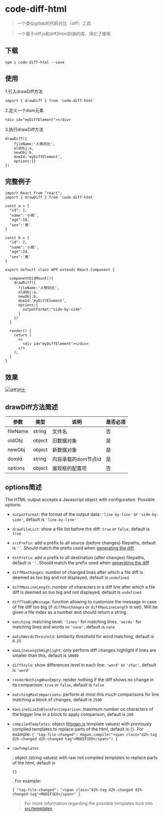 # code-diff-html

> 一个类似gitlab的代码对比（diff）工具

> 一个基于diff.js和diff2html封装的库，简化了使用


## 下载

```
npm i code-diff-html --save
```



## 使用

1.引入drawDiff方法

```
import { drawDiff } from 'code-diff-html'
```



2.定义一个dom元素

```
<div id="myDiffElement"></div>
```



3.执行drawDiff方法

```
drawDiff({
	fileName:'人物对比',
	oldObj:a,
	newObj:b,
	domId:'myDiffElement',
	options:{}
})
```



## 完整例子

```
import React from "react";
import { drawDiff } from 'code-diff-html'

const a = {
  "id": 1,
  "name":'小明',
  "age":18,
  "sex":'男'
}

const b = {
  "id": 2,
  "name":'小刚',
  "age":24,
  "sex":'男'
}
 
export default class APP extends React.Component {
  
  componentDidMount(){
    drawDiff({
      fileName:'人物对比',
      oldObj:a,
      newObj:b,
      domId:'myDiffElement',
      options:{
      	outputFormat:"side-by-side"
      }
    })
  }

  render() {
    return (
      <>
        <div id="myDiffElement"></div>
      </>
    );
  }
}

```


## 效果
![diff对比](https://cdn.nlark.com/yuque/0/2022/jpeg/23042866/1646913085316-6ce977f7-0a79-4c34-8272-b14b1ab6c84e.jpeg)



## drawDiff方法简述



| 参数     | 类型   | 说明                | 是否必须 |
| -------- | ------ | ------------------- | -------- |
| fileName | string | 文件名              | 否       |
| oldObj   | object | 旧数据对象          | 是       |
| newObj   | object | 新数据对象          | 是       |
| domId    | string | 内容承载的dom节点id | 是       |
| options  | object | 展现框的配置项      | 否       |



## options简述

The HTML output accepts a Javascript object with configuration. Possible options:

- `outputFormat`: the format of the output data: `'line-by-line'` or `'side-by-side'`, default is `'line-by-line'`

- `drawFileList`: show a file list before the diff: `true` or `false`, default is `true`

- `srcPrefix`: add a prefix to all source (before changes) filepaths, default is `''`. Should match the prefix used when [generating the diff](https://git-scm.com/docs/git-diff#Documentation/git-diff.txt---src-prefixltprefixgt).

- `dstPrefix`: add a prefix to all destination (after changes) filepaths, default is `''`. Should match the prefix used when [generating the diff](https://git-scm.com/docs/git-diff#Documentation/git-diff.txt---dst-prefixltprefixgt)

- `diffMaxChanges`: number of changed lines after which a file diff is deemed as too big and not displayed, default is `undefined`

- `diffMaxLineLength`: number of characters in a diff line after which a file diff is deemed as too big and not displayed, default is `undefined`

- `diffTooBigMessage`: function allowing to customize the message in case of file diff too big (if `diffMaxChanges` or `diffMaxLineLength` is set). Will be given a file index as a number and should return a string.

- `matching`: matching level: `'lines'` for matching lines, `'words'` for matching lines and words or `'none'`, default is `none`

- `matchWordsThreshold`: similarity threshold for word matching, default is `0.25`

- `maxLineLengthHighlight`: only perform diff changes highlight if lines are smaller than this, default is `10000`

- `diffStyle`: show differences level in each line: `'word'` or `'char'`, default is `'word'`

- `renderNothingWhenEmpty`: render nothing if the diff shows no change in its comparison: `true` or `false`, default is `false`

- `matchingMaxComparisons`: perform at most this much comparisons for line matching a block of changes, default is `2500`

- `maxLineSizeInBlockForComparison`: maximum number os characters of the bigger line in a block to apply comparison, default is `200`

- `compiledTemplates`: object ([Hogan.js](https://github.com/twitter/hogan.js/) template values) with previously compiled templates to replace parts of the html, default is `{}`. For example: `{ "tag-file-changed": Hogan.compile("<span class="d2h-tag d2h-changed d2h-changed-tag">MODIFIED</span>") }`

- ```
  rawTemplates
  ```

  : object (string values) with raw not compiled templates to replace parts of the html, default is

   

  ```
  {}
  ```

  . For example:

   

  ```
  { "tag-file-changed": "<span class="d2h-tag d2h-changed d2h-changed-tag">MODIFIED</span>" }
  ```

  > For more information regarding the possible templates look into [src/templates](https://github.com/rtfpessoa/diff2html/tree/master/src/templates)
